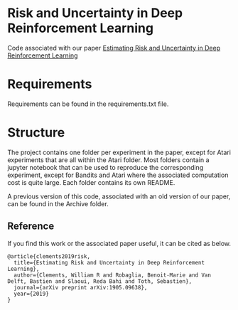 # Risk and Uncertainty in Deep Reinforcement Learning

Code associated with our paper <a href="https://arxiv.org/abs/1905.09638">Estimating Risk and Uncertainty in Deep Reinforcement Learning</a>

# Requirements

Requirements can be found in the requirements.txt file.

# Structure

The project contains one folder per experiment in the paper, except for Atari experiments that are all within the Atari folder. Most folders contain a jupyter notebook that can be used to reproduce the corresponding experiment, except for Bandits and Atari where the associated computation cost is quite large. Each folder contains its own README.

A previous version of this code, associated with an old version of our paper, can be found in the Archive folder.

## Reference

If you find this work or the associated paper useful, it can be cited as below.

    @article{clements2019risk,
      title={Estimating Risk and Uncertainty in Deep Reinforcement Learning},
      author={Clements, William R and Robaglia, Benoit-Marie and Van Delft, Bastien and Slaoui, Reda Bahi and Toth, Sebastien},
      journal={arXiv preprint arXiv:1905.09638},
      year={2019}
    }
